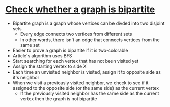 # [Check whether a graph is bipartite](https://cp-algorithms.com/graph/bipartite-check.html)
* Bipartite graph is a graph whose vertices can be divded into two disjoint sets
  * Every edge connects two vertices from different sets
  * In other words, there isn't an edge that connects vertices from the same set
* Easier to prove a graph is bipartite if it is two-colorable
* Article's algorithm uses BFS
* Start searching for each vertex that has not been visited yet
* Assign the starting vertex to side X
* Each time an unvisited neighbor is visited, assign it to opposite side as it's neighbor
* When we visit a previously visited neighbor, we check to see if it assigned to the opposite side (or the same side) as the current vertex
  * If the previously visited neighbor has the same side as the current vertex then the graph is not bipartite
  

